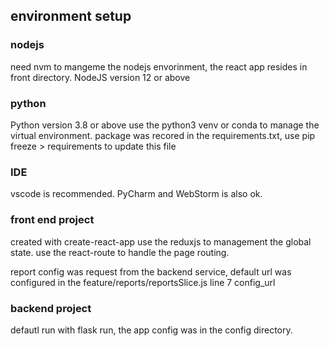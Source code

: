 
## environment setup
###  nodejs
need nvm to mangeme the nodejs envorinment, the react app resides in front directory.
NodeJS version 12 or above

### python
Python version 3.8 or above
use the python3 venv or conda to manage the virtual environment.
package was recored in the requirements.txt, use pip freeze > requirements to update this file

### IDE
vscode is recommended.
PyCharm and WebStorm is also ok.


### front end project
created with create-react-app
use the reduxjs to management the global state.
use the react-route to handle the page routing.

report config was request from the backend service, default url was configured in the feature/reports/reportsSlice.js line 7 config_url

### backend project
defautl run with flask run, the app config was in the config directory.
